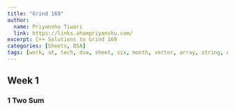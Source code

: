 ```yaml
---
title: "Grind 169"
author:
  name: Priyanshu Tiwari
  link: https://links.ahampriyanshu.com/
excerpt: C++ Solutions to Grind 169
categories: [Sheets, DSA]
tags: [work, at, tech, dsa, sheet, six, month, vector, array, string, Accenture, Cisco, Dell, Grofers, Juniper Networks, MAQ Software , Veritas, Goldman Sachs, Juniper Networks, LinkedIn, Microsoft, Snapdeal, Synopsys, Zoho, Amazon, VMware, Meta, Amazon, D. E. Shaw, Facebook, Goldman Sachs, Google, Ola, PayPal, PayU, Samsung, Teradata, Visa, Yahoo]
---
```


## Week 1

### 1 Two Sum